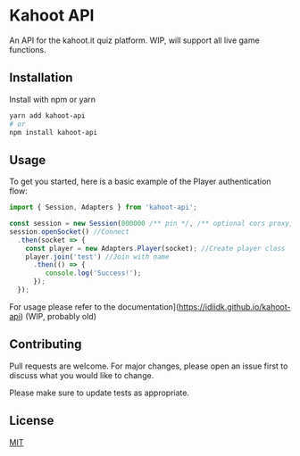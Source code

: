 # Kahoot API

An API for the kahoot.it quiz platform. WIP, will support all live game functions.

## Installation

Install with npm or yarn

```bash
yarn add kahoot-api
# or
npm install kahoot-api
```

## Usage

To get you started, here is a basic example of the Player authentication flow:

```JavaScript
import { Session, Adapters } from 'kahoot-api';

const session = new Session(000000 /** pin */, /** optional cors proxy, url string */)
session.openSocket() //Connect
  .then(socket => {
    const player = new Adapters.Player(socket); //Create player class
    player.join('test') //Join with name
      .then(() => {
         console.log('Success!');
      });
  });
```

For usage please refer to the documentation](https://idiidk.github.io/kahoot-api) (WIP, probably old)

## Contributing

Pull requests are welcome. For major changes, please open an issue first to discuss what you would like to change.

Please make sure to update tests as appropriate.

## License

[MIT](https://choosealicense.com/licenses/mit/)
